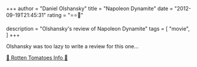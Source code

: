 +++
author = "Daniel Olshansky"
title = "Napoleon Dynamite"
date = "2012-09-19T21:45:31"
rating = "⭐⭐🌟"

description = "Olshansky's review of Napoleon Dynamite"
tags = [
    "movie",
]
+++


Olshansky was too lazy to write a review for this one...

[🍅 Rotten Tomatoes Info 🍅](https://www.rottentomatoes.com//m/napoleon_dynamite)